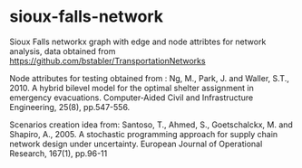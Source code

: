 # sioux-falls-network
Sioux Falls networkx graph with edge and node attribtes for network analysis, data obtained from https://github.com/bstabler/TransportationNetworks

Node attributes for testing obtained from : Ng, M., Park, J. and Waller, S.T., 2010. A hybrid bilevel model for the optimal shelter assignment in emergency evacuations. Computer‐Aided Civil and Infrastructure Engineering, 25(8), pp.547-556.

Scenarios creation idea from:  Santoso, T., Ahmed, S., Goetschalckx, M. and Shapiro, A., 2005. A stochastic programming approach for supply chain network design under uncertainty. European Journal of Operational Research, 167(1), pp.96-11
